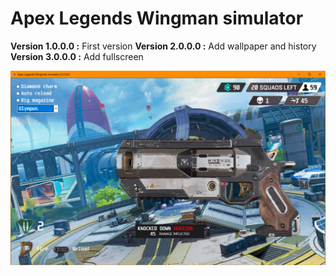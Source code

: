 # Apex Legends Wingman simulator
__Version 1.0.0.0 :__ First version
__Version 2.0.0.0 :__ Add wallpaper and history
__Version 3.0.0.0 :__ Add fullscreen

![Apex Legends Wingman simulator](https://raw.githubusercontent.com/TheRake66/Wingman/main/image/screenshot.png)